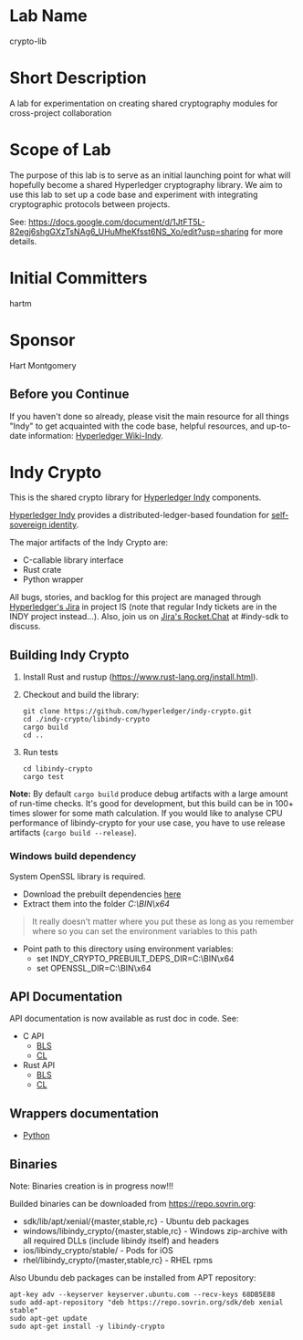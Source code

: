 # Lab Name
crypto-lib

# Short Description
A lab for experimentation on creating shared cryptography modules for cross-project collaboration

# Scope of Lab
The purpose of this lab is to serve as an initial launching point for what will hopefully become a shared Hyperledger cryptography library.  We aim to use this lab to set up a code base and experiment with integrating cryptographic protocols between projects.

See:  https://docs.google.com/document/d/1JtFT5L-82egj6shgGXzTsNAg6_UHuMheKfsst6NS_Xo/edit?usp=sharing
for more details.

# Initial Committers
hartm

# Sponsor
Hart Montgomery


## Before you Continue

If you haven't done so already, please visit the main resource for all things "Indy" to get acquainted with the code base, helpful resources, and up-to-date information: [Hyperledger Wiki-Indy](https://wiki.hyperledger.org/projects/indy).

# Indy Crypto

This is the shared crypto library for [Hyperledger Indy](https://www.hyperledger.org/projects) components.

[Hyperledger Indy](https://www.hyperledger.org/projects) provides a distributed-ledger-based foundation for [self-sovereign identity](https://sovrin.org).

The major artifacts of the Indy Crypto are:
* С-callable library interface
* Rust сrate
* Python wrapper

All bugs, stories, and backlog for this project are managed through [Hyperledger's Jira](https://jira.hyperledger.org)
in project IS (note that regular Indy tickets are in the INDY project instead...). Also, join
us on [Jira's Rocket.Chat](chat.hyperledger.org) at #indy-sdk to discuss.

## Building Indy Crypto

1. Install Rust and rustup (https://www.rust-lang.org/install.html).
1. Checkout and build the library:

   ```
   git clone https://github.com/hyperledger/indy-crypto.git
   cd ./indy-crypto/libindy-crypto
   cargo build
   cd ..
   ```
1. Run tests
   ```
   cd libindy-crypto
   cargo test
   ```
**Note:**
By default `cargo build` produce debug artifacts with a large amount of run-time checks.
It's good for development, but this build can be in 100+ times slower for some math calculation.
If you would like to analyse CPU performance of libindy-crypto for your use case, you have to use release artifacts (`cargo build --release`).

### Windows build dependency
System OpenSSL library is required.
- Download the prebuilt dependencies [here](https://repo.sovrin.org/windows/libindy_crypto/deps/)
- Extract them into the folder _C:\BIN\x64_
> It really doesn't matter where you put these as long as you remember where so you can set
> the environment variables to this path
- Point path to this directory using environment variables:
  - set INDY_CRYPTO_PREBUILT_DEPS_DIR=C:\BIN\x64
  - set OPENSSL_DIR=C:\BIN\x64

## API Documentation

API documentation is now available as rust doc in code. See:
* C API
    - [BLS](libindy-crypto/src/ffi/bls.rs)
    - [CL](libindy-crypto/src/ffi/cl)
* Rust API
    - [BLS](libindy-crypto/src/bls/mod.rs)
    - [CL](libindy-crypto/src/cl)

## Wrappers documentation

* [Python](wrappers/python/README.md)

## Binaries

Note: Binaries creation is in progress now!!!

Builded binaries can be downloaded from https://repo.sovrin.org:
* sdk/lib/apt/xenial/{master,stable,rc} - Ubuntu deb packages
* windows/libindy_crypto/{master,stable,rc} - Windows zip-archive with all required DLLs (include libindy itself) and headers
* ios/libindy_crypto/stable/ - Pods for iOS
* rhel/libindy_crypto/{master,stable,rc} - RHEL rpms

Also Ubundu deb packages can be installed from APT repository:
```
apt-key adv --keyserver keyserver.ubuntu.com --recv-keys 68DB5E88
sudo add-apt-repository "deb https://repo.sovrin.org/sdk/deb xenial stable"
sudo apt-get update
sudo apt-get install -y libindy-crypto
```

